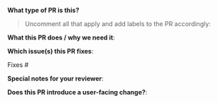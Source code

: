 <!--  Thanks for sending a pull request!  Here are some tips for you:

1. If this is your first time, please read our contributor guidelines in the CONTRIBUTING.md file.
2. Please label this pull request according to what type of issue you are addressing (see "What type of PR is this?" below)
3. Ensure you have added or ran the appropriate tests for your PR.
4. If the PR is unfinished, add `WIP:` at the beginning of the title or use the Github Draft PR feature. 
5. Please add at least two reviewers to the PR. Currently active maintainers are: @edvald, @thsig, @eysi09,  @ellenkorbes, @benstov, @10ko.
-->

**What type of PR is this?**
> Uncomment all that apply and add labels to the PR accordingly:
<!-- * **chore**: Changes to the build process or auxiliary tools and libraries such as documentation generation.-->
<!-- * **ci**: Changes to the CI configuration. -->
<!-- * **docs**: Documentation only changes. -->
<!-- * **feat**: A new feature. -->
<!-- * **fix**: A bug fix. -->
<!-- * **improvement**: Changes that improve a current implementation without adding a new feature or fixing a bug. -->
<!-- * **perf**: A code change that improves performance. -->
<!-- * **refactor**: A code change that neither fixes a bug nor adds a feature. -->
<!-- * **revert**: A commit that reverts a previous commit. It should begin with `revert: `, followed by the header of the reverted commit. In the body it should say: `This reverts commit <hash>.`, where the hash is the SHA of the commit being reverted. -->
<!-- * **style**: Changes that do not affect the meaning of the code (white-space, formatting, missing
  semi-colons, etc). -->
<!-- * **test**: Adding missing or correcting existing tests. -->

**What this PR does / why we need it**:

**Which issue(s) this PR fixes**:

Fixes #

**Special notes for your reviewer**:

**Does this PR introduce a user-facing change?**:

